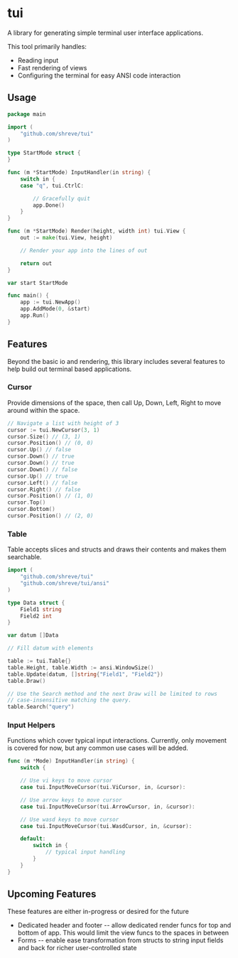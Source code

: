 tui
===

A library for generating simple terminal user interface applications.

This tool primarily handles:
 * Reading input
 * Fast rendering of views
 * Configuring the terminal for easy ANSI code interaction

## Usage

```go
package main

import (
    "github.com/shreve/tui"
)

type StartMode struct {
}

func (m *StartMode) InputHandler(in string) {
	switch in {
	case "q", tui.CtrlC:

		// Gracefully quit
		app.Done()
	}
}

func (m *StartMode) Render(height, width int) tui.View {
	out := make(tui.View, height)

	// Render your app into the lines of out

	return out
}

var start StartMode

func main() {
	app := tui.NewApp()
	app.AddMode(0, &start)
	app.Run()
}
```

## Features

Beyond the basic io and rendering, this library includes several features to
help build out terminal based applications.

### Cursor

Provide dimensions of the space, then call Up, Down, Left, Right to move
around within the space.

```go
// Navigate a list with height of 3
cursor := tui.NewCursor(3, 1)
cursor.Size() // (3, 1)
cursor.Position() // (0, 0)
cursor.Up() // false
cursor.Down() // true
cursor.Down() // true
cursor.Down() // false
cursor.Up() // true
cursor.Left() // false
cursor.Right() // false
cursor.Position() // (1, 0)
cursor.Top()
cursor.Bottom()
cursor.Position() // (2, 0)
```

### Table

Table accepts slices and structs and draws their contents and makes them
searchable.

```go
import (
	"github.com/shreve/tui"
	"github.com/shreve/tui/ansi"
)

type Data struct {
    Field1 string
    Field2 int
}

var datum []Data

// Fill datum with elements

table := tui.Table{}
table.Height, table.Width := ansi.WindowSize()
table.Update(datum, []string{"Field1", "Field2"})
table.Draw()

// Use the Search method and the next Draw will be limited to rows
// case-insensitive matching the query.
table.Search("query")
```

### Input Helpers

Functions which cover typical input interactions. Currently, only movement is
covered for now, but any common use cases will be added.

```go
func (m *Mode) InputHandler(in string) {
    switch {

    // Use vi keys to move cursor
    case tui.InputMoveCursor(tui.ViCursor, in, &cursor):

    // Use arrow keys to move cursor
    case tui.InputMoveCursor(tui.ArrowCursor, in, &cursor):

    // Use wasd keys to move cursor
    case tui.InputMoveCursor(tui.WasdCursor, in, &cursor):

    default:
        switch in {
            // typical input handling
        }
    }
}
```

## Upcoming Features

These features are either in-progress or desired for the future

* Dedicated header and footer -- allow dedicated render funcs for top and bottom
  of app. This would limit the view funcs to the spaces in between
* Forms -- enable ease transformation from structs to string input fields and
  back for richer user-controlled state
